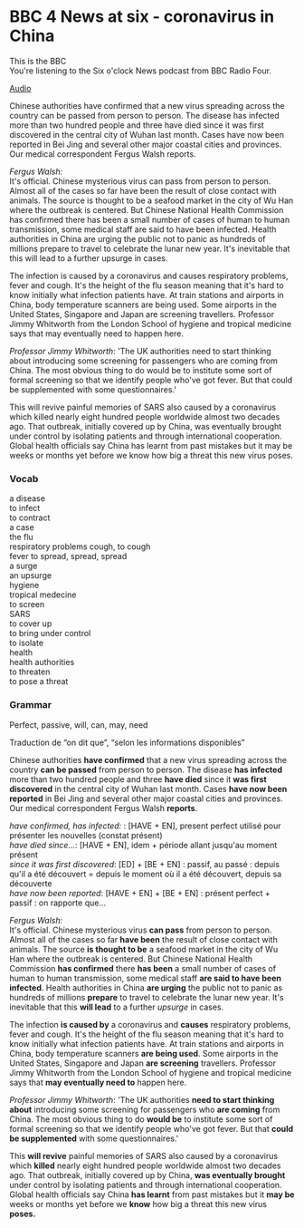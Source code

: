 # BBC 4 News at six - coronavirus in China

This is the BBC  
You're listening to the Six o'clock News podcast from BBC Radio Four.

[Audio](sixoclocknews_20200120_coronavirus.mp3)

Chinese authorities have confirmed that a new virus spreading across the country can be passed from person to person. The disease has infected more than two hundred people and three have died since it was first discovered in the central city of Wuhan last month. Cases have now been reported in Bei Jing and several other major coastal cities and provinces. Our medical correspondent Fergus Walsh reports.

*Fergus Walsh:*  
It's official. Chinese mysterious virus can pass from person to person. Almost all of the cases so far have been the result of close contact with animals. The source is thought to be a seafood market in the city of Wu Han where the outbreak is centered. But Chinese National Health Commission has confirmed there has been a small number of cases of human to human transmission, some medical staff are said to have been infected. Health authorities in China are urging the public not to panic as hundreds of millions prepare to travel to celebrate the lunar new year. It's inevitable that this will lead to a further upsurge in cases.

The infection is caused by a coronavirus and causes respiratory problems, fever and cough. It's the height of the flu season meaning that it's hard to know initially what infection patients have. At train stations and airports in China, body temperature scanners are being used. Some airports in the United States, Singapore and Japan are screening travellers. Professor Jimmy Whitworth from the London School of hygiene and tropical medicine  says that may eventually need to happen here.

*Professor Jimmy  Whitworth*: 'The UK authorities need to start thinking about introducing some screening for passengers who are coming from China. The most obvious thing to do would be to institute some sort of formal screening so that we identify people who've got fever. But that could be supplemented with some questionnaires.'

This will revive painful memories of SARS also caused by a coronavirus which killed nearly eight hundred people worldwide almost two decades ago. That outbreak, initially covered up by China, was eventually brought under control by isolating patients and through international cooperation. Global health officials say China has learnt from past mistakes but it may be weeks or months yet before we know how big a threat this new virus poses.

<div style="page-break-after: always;"></div>

### Vocab

a disease  
to infect  
to contract  
a case  
the flu  
respiratory problems 
cough, to cough  
fever
to spread, spread, spread  
a surge  
an upsurge  
hygiene  
tropical medecine  
to screen  
SARS  
to cover up  
to bring under control  
to isolate  
health  
health authorities  
to threaten  
to pose a threat

<div style="page-break-after: always;"></div>

### Grammar

Perfect, passive, will, can, may, need

Traduction de “on dit que”, “selon les informations disponibles”

Chinese authorities **have confirmed** that a new virus spreading across the country **can be passed** from person to person. The disease **has infected** more than two hundred people and three **have died** since it **was first discovered** in the central city of Wuhan last month. Cases **have now been reported** in Bei Jing and several other major coastal cities and provinces. Our medical correspondent Fergus Walsh **reports**.

*have confirmed, has infected:* : [HAVE + EN], present perfect utilisé pour présenter les nouvelles (constat présent)  
*have died since…*: [HAVE + EN], idem + période allant jusqu'au moment présent  
*since it was first discovered*: [ED] + [BE + EN] : passif, au passé : depuis qu'il a été découvert = depuis le moment où il a été découvert, depuis sa découverte  
*have now been reported*: [HAVE + EN] + [BE + EN] : présent perfect + passif : on rapporte que…  

*Fergus Walsh:*  
It's official. Chinese mysterious virus **can pass** from person to person. Almost all of the cases so far **have been** the result of close contact with animals. The source **is thought to be** a seafood market in the city of Wu Han where the outbreak is centered. But Chinese National Health Commission **has confirmed** there **has been** a small number of cases of human to human transmission, some medical staff **are said to have been infected**. Health authorities in China **are urging** the public not to panic as hundreds of millions **prepare** to travel to celebrate the lunar new year. It's inevitable that this **will lead** to a further *upsurge* in cases.

The infection **is caused by** a coronavirus and **causes** respiratory problems, fever and cough. It's the height of the flu season meaning that it's hard to know initially what infection patients have. At train stations and airports in China, body temperature scanners **are being used**. Some airports in the United States, Singapore and Japan **are screening** travellers. Professor Jimmy Whitworth from the London School of hygiene and tropical medicine  says that **may eventually need to** happen here.

*Professor Jimmy  Whitworth*: 'The UK authorities **need to start thinking about** introducing some screening for passengers who **are coming** from China. The most obvious thing to do **would be** to institute some sort of formal screening so that we identify people who've got fever. But that **could be supplemented** with some questionnaires.'

This **will revive** painful memories of SARS also caused by a coronavirus which **killed** nearly eight hundred people worldwide almost two decades ago. That outbreak, initially covered up by China, **was eventually brought** under control by isolating patients and through international cooperation. Global health officials say China **has learnt** from past mistakes but it **may be** weeks or months yet before we **know** how big a threat this new virus **poses.**


